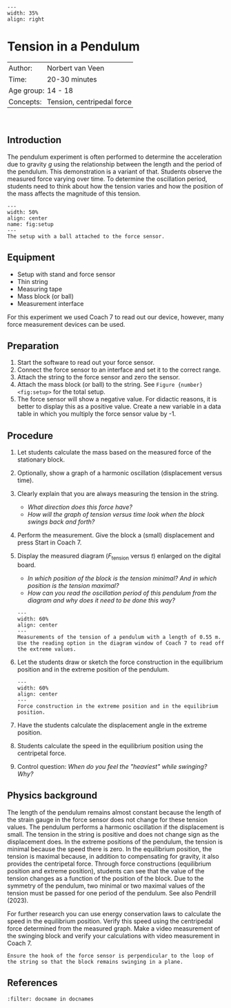```{figure} ../../figures/ready.png
---
width: 35%
align: right
```


# Tension in a Pendulum

<table style="width: 100%; border-collapse: collapse; border: none;">
    <tr style="background-color: var(--background-color);">  
        <td style="text-align: left; padding: 3px; border: none; color: var(--text-color)">Author:</td>
        <td style="text-align: left; padding: 3px; border: none; color: var(--text-color)">Norbert van Veen</td>
    </tr>
    <tr style="background-color: var(--background-color);"> 
        <td style="text-align: left; padding: 3px; border: none; color: var(--text-color)">Time:</td>
        <td style="text-align: left; padding: 3px; border: none; color: var(--text-color)">20-30 minutes</td>
    </tr>
    <tr style="background-color: var(--background-color);"> 
        <td style="text-align: left; padding: 3px; border: none; color: var(--text-color)">Age group:</td>
        <td style="text-align: left; padding: 3px; border: none; color: var(--text-color)">14 - 18</td>
    </tr>
    <tr style="background-color: var(--background-color);"> 
        <td style="text-align: left; padding: 3px; border: none; color: var(--text-color)">Concepts:</td>
        <td style="text-align: left; padding: 3px; border: none; color: var(--text-color)">Tension, centripedal force</td>
    </tr>
</table><br>

## Introduction
The pendulum experiment is often performed to determine the acceleration due to gravity $g$  using the relationship between the length and the period of the pendulum. This demonstration is a variant of that. Students observe the measured force varying over time. To determine the oscillation period, students need to think about how the tension varies and how the position of the mass affects the magnitude of this tension.
```{figure} demo66_figure1.jpg
---
width: 50%
align: center
name: fig:setup
---
The setup with a ball attached to the force sensor.
```

## Equipment
- Setup with stand and force sensor
- Thin string
- Measuring tape
- Mass block (or ball)
- Measurement interface

For this experiment we used Coach 7 to read out our device, however, many force measurement devices can be used. 

## Preparation
1. Start the software to read out your force sensor.
2. Connect the force sensor to an interface and set it to the correct range. 
3. Attach the string to the force sensor and zero the sensor. 
4. Attach the mass block (or ball) to the string. See  `Figure {number} <fig:setup>` for the total setup.
5. The force sensor will show a negative value. For didactic reasons, it is better to display this as a positive value. Create a new variable in a data table in which you multiply the force sensor value by -1.

## Procedure
1. Let students calculate the mass based on the measured force of the stationary block.
2. Optionally, show a graph of a harmonic oscillation (displacement versus time).
3. Clearly explain that you are always measuring the tension in the string.
    -  *What direction does this force have?*
    - *How will the graph of tension versus time look when the block swings back and forth?*
4. Perform the measurement. Give the block a (small) displacement and press Start in Coach 7.
5. Display the measured diagram ($F_{\text{tension}}$ versus $t$) enlarged on the digital board.
    - *In which position of the block is the tension minimal? And in which position is the tension maximal?*
    - *How can you read the oscillation period of this pendulum from the diagram and why does it need to be done this way?*
    ```{figure} demo66_figure2.jpeg
    ---
    width: 60%
    align: center
    ---
    Measurements of the tension of a pendulum with a length of 0.55 m. Use the reading option in the diagram window of Coach 7 to read off the extreme values.
    ```

6. Let the students draw or sketch the force construction in the equilibrium position and in the extreme position of the pendulum.
    ```{figure} demo66_figure3.png
    ---
    width: 60%
    align: center
    ---
    Force construction in the extreme position and in the equilibrium position.
    ```
7. Have the students calculate the displacement angle in the extreme position.
8. Students calculate the speed in the equilibrium position using the centripetal force.
8. Control question: *When do you feel the "heaviest" while swinging? Why?*


## Physics background
The length of the pendulum remains almost constant because the length of the strain gauge in the force sensor does not change for these tension values. The pendulum performs a harmonic oscillation if the displacement is small. The tension in the string is positive and does not change sign as the displacement does. In the extreme positions of the pendulum, the tension is minimal because the speed there is zero. In the equilibrium position, the tension is maximal because, in addition to compensating for gravity, it also provides the centripetal force. Through force constructions (equilibrium position and extreme position), students can see that the value of the tension changes as a function of the position of the block. Due to the symmetry of the pendulum, two minimal or two maximal values of the tension must be passed for one period of the pendulum. See also Pendrill (2023).

For further research you can use energy conservation laws to calculate the speed in the equilibrium position. Verify this speed using the centripedal force determined from the measured graph. Make a video measurement of the swinging block and verify your calculations with video measurement in Coach 7.
```{tip}
Ensure the hook of the force sensor is perpendicular to the loop of the string so that the block remains swinging in a plane.
```


## References
```{bibliography}
:filter: docname in docnames
```